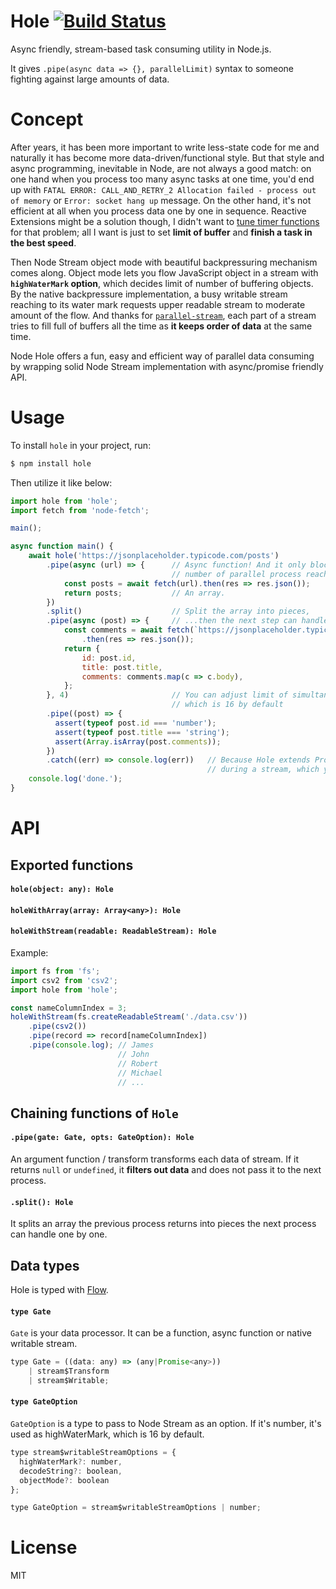 # Hole [![Build Status](https://travis-ci.org/piglovesyou/node-hole.svg?branch=master)](https://travis-ci.org/piglovesyou/node-hole)
Async friendly, stream-based task consuming utility in Node.js.

It gives `.pipe(async data => {}, parallelLimit)` syntax to someone fighting against large amounts of data.

# Concept
After years, it has been more important to write less-state code for me and naturally it has become more data-driven/functional style. But that style and async programming, inevitable in Node, are not always a good match: on one hand when you process too many async tasks at one time, you'd end up with `FATAL ERROR: CALL_AND_RETRY_2 Allocation failed - process out of memory` or `Error: socket hang up` message. On the other hand, it's not efficient at all when you process data one by one in sequence. Reactive Extensions might be a solution though, I didn't want to [tune timer functions](https://github.com/ReactiveX/RxJava/wiki/Backpressure#useful-operators-that-avoid-the-need-for-backpressure) for that problem; all I want is just to set **limit of buffer** and **finish a task in the best speed**. 

Then Node Stream object mode with beautiful backpressuring mechanism comes along. Object mode lets you flow JavaScript object in a stream with **`highWaterMark` option**, which decides limit of number of buffering objects. By the native backpressure implementation, a busy writable stream reaching to its water mark requests upper readable stream to moderate amount of the flow. And thanks for [`parallel-stream`](https://github.com/mafintosh/parallel-transform), each part of a stream tries to fill full of buffers all the time as **it keeps order of data** at the same time.

Node Hole offers a fun, easy and efficient way of parallel data consuming by wrapping solid Node Stream implementation with async/promise friendly API.

# Usage
To install `hole` in your project, run:

```bash
$ npm install hole
```

Then utilize it like below:

```javascript
import hole from 'hole';
import fetch from 'node-fetch';

main();

async function main() {
    await hole('https://jsonplaceholder.typicode.com/posts')
        .pipe(async (url) => {      // Async function! And it only blocks a stream when
                                    // number of parallel process reaches a high water mark.
            const posts = await fetch(url).then(res => res.json());
            return posts;           // An array.
        })
        .split()                    // Split the array into pieces,
        .pipe(async (post) => {     // ...then the next step can handle s piece one by one
            const comments = await fetch(`https://jsonplaceholder.typicode.com/posts/${post.id}/comments`)
                .then(res => res.json());
            return {
                id: post.id,
                title: post.title,
                comments: comments.map(c => c.body),
            };
        }, 4)                       // You can adjust limit of simultanious processing,
                                    // which is 16 by default
        .pipe((post) => {
          assert(typeof post.id === 'number');
          assert(typeof post.title === 'string');
          assert(Array.isArray(post.comments));
        })
        .catch((err) => console.log(err))   // Because Hole extends Promise, it emits rejection and halts
                                            // during a stream, which you can catch as usual
    console.log('done.');
}
```

# API

## Exported functions

#### `hole(object: any): Hole`
#### `holeWithArray(array: Array<any>): Hole`
#### `holeWithStream(readable: ReadableStream): Hole`

Example:
```javascript
import fs from 'fs';
import csv2 from 'csv2';
import hole from 'hole';

const nameColumnIndex = 3;
holeWithStream(fs.createReadableStream('./data.csv'))
    .pipe(csv2())
    .pipe(record => record[nameColumnIndex])
    .pipe(console.log); // James
                        // John
                        // Robert
                        // Michael
                        // ...
```

## Chaining functions of `Hole`

#### `.pipe(gate: Gate, opts: GateOption): Hole`
An argument function / transform transforms each data of stream. If it returns `null` or `undefined`, it **filters out data** and does not pass it to the next process.

#### `.split(): Hole`
It splits an array the previous process returns into pieces the next process can handle one by one.

## Data types

Hole is typed with [Flow](https://flow.org/).

#### `type Gate`
`Gate` is your data processor. It can be a function, async function or native writable stream.

```javascript
type Gate = ((data: any) => (any|Promise<any>))
    | stream$Transform
    | stream$Writable;
```

#### `type GateOption`
`GateOption` is a type to pass to Node Stream as an option. If it's number, it's used as highWaterMark, which is 16 by default.

```javascript
type stream$writableStreamOptions = {
  highWaterMark?: number,
  decodeString?: boolean,
  objectMode?: boolean
};

type GateOption = stream$writableStreamOptions | number;
```

# License

MIT
